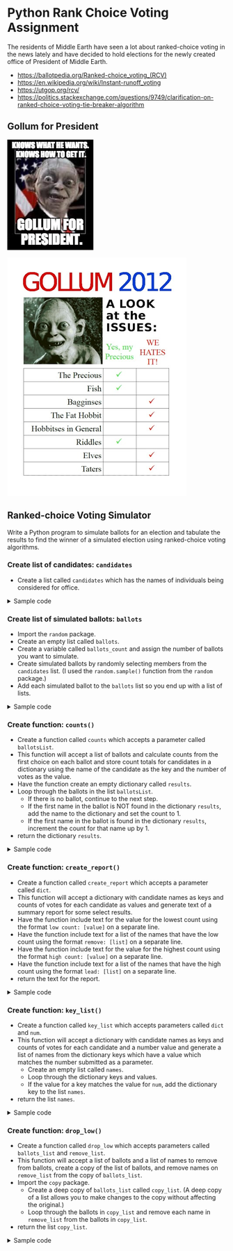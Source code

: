# Python Rank Choice Voting Assignment

The residents of Middle Earth have seen a lot about ranked-choice voting in the news lately and have decided to hold elections for the newly created office of President of Middle Earth.

* https://ballotpedia.org/Ranked-choice_voting_(RCV)
* https://en.wikipedia.org/wiki/Instant-runoff_voting
* https://utgop.org/rcv/
* https://politics.stackexchange.com/questions/9749/clarification-on-ranked-choice-voting-tie-breaker-algorithm

## Gollum for President

![Gollum for President Issues](/images/GollumPresident1.jpg)

![Gollum for President Issues](/images/GollumPresidentIssues.jpg)

## Ranked-choice Voting Simulator

Write a Python program to simulate ballots for an election and tabulate the results to find the winner of a simulated election using ranked-choice voting algorithms.


### Create list of candidates: `candidates`

* Create a list called `candidates` which has the names of individuals being considered for office.

<details>
  <summary>Sample code</summary>
  
  ```Python
  candidates = ['Aragorn','Arwen','Bilbo','Elrond','Faramir','Frodo','Gandalf','Gimli','Gollum', 'Legolas','Saruman']
  ```
  
</details>


### Create list of simulated ballots: `ballots`

* Import the `random` package.
* Create an empty list called `ballots`.
* Create a variable called `ballots_count` and assign the number of ballots you want to simulate.
* Create simulated ballots by randomly selecting members from the `candidates` list. (I used the `random.sample()` function from the `random` package.) 
* Add each simulated ballot to the `ballots` list so you end up with a list of lists.

<details>
  <summary>Sample code</summary>
  
```Python
import random

ballots = []
ballots_count = 20

for i in range (0,ballots_count):
    random_number = random.randint(1, len(candidates))
    ballots.append(random.sample(candidates,random_number))
```
  
</details>


### Create function: `counts()`

* Create a function called `counts` which accepts a parameter called `ballotsList`.
* This function will accept a list of ballots and calculate counts from the first choice on each ballot and store count totals for candidates in a dictionary using the name of the candidate as the key and the number of votes as the value.
* Have the function create an empty dictionary called `results`.
* Loop through the ballots in the list `ballotsList`.
  * If there is no ballot, continue to the next step.
  * If the first name in the ballot is NOT found in the dictionary `results`, add the name to the dictionary and set the count to 1.
  * If the first name in the ballot is found in the dictionary `results`, increment the count for that name up by 1.
* return the dictionary `results`.

<details>
  <summary>Sample code</summary>
  
  ```Python
  def counts(ballotsList):
    results = {}
    for ballot in ballotsList:
        if not ballot:
            continue
        elif ballot[0] not in results:
            results[ballot[0]] = 1
        else:
            results[ballot[0]] += 1
    return results
  ```
  
</details>


### Create function: `create_report()`

* Create a function called `create_report` which accepts a parameter called `dict`.
* This function will accept a dictionary with candidate names as keys and counts of votes for each candidate as values and generate text of a summary report for some select results.
* Have the function include text for the value for the lowest count using the format `low count: [value]` on a separate line.
* Have the function include text for a list of the names that have the low count using the format `remove: [list]` on a separate line.
* Have the function include text for the value for the highest count using the format `high count: [value]` on a separate line.
* Have the function include text for a list of the names that have the high count using the format `lead: [list]` on a separate line.
* return the text for the report.

<details>
  <summary>Sample code</summary>
  
  ```Python
  def create_report(dict):
    text = ''
    text += 'low count: ' + str(min(dict.values())) + '\n'
    text += 'remove: ' + str(key_list(dict, min(dict.values()))) + '\n'
    text += 'high count: ' + str(max(dict.values())) + '\n'
    text += 'lead: ' + str(key_list(dict, max(dict.values()))) + '\n'
    return text
  ```
  
</details>


### Create function: `key_list()`

* Create a function called `key_list` which accepts parameters called `dict` and `num`.
* This function will accept a dictionary with candidate names as keys and counts of votes for each candidate and a number value and generate a list of names from the dictionary keys which have a value which matches the number submitted as a parameter.
  * Create an empty list called `names`.
  * Loop through the dictionary keys and values.
  * If the value for a key matches the value for `num`, add the dictionary key to the list `names`.
* return the list `names`.

<details>
  <summary>Sample code</summary>
  
  ```Python
  def key_list(dict, num):
    names = []
    for key, value in dict.items():
        if value == num:
            names.append(key)
    return names
  ```
  
</details>


### Create function: `drop_low()`

* Create a function called `drop_low` which accepts parameters called `ballots_list` and `remove_list`.
* This function will accept a list of ballots and a list of names to remove from ballots, create a copy of the list of ballots, and remove names on `remove_list` from the copy of `ballots_list`.
* Import the `copy` package.
  * Create a deep copy of `ballots_list` called `copy_list`. (A deep copy of a list allows you to make changes to the copy without affecting the original.)
  * Loop through the ballots in `copy_list` and remove each name in `remove_list` from the ballots in `copy_list`.
* return the list `copy_list`.

<details>
  <summary>Sample code</summary>
  
  ```Python
  def drop_low(ballots_list, remove_list):
    copy_list = copy.deepcopy(ballots_list)
    for ballot in copy_list:
        for item in remove_list:
            if item in ballot:
                ballot.remove(item)
    return copy_list
  ```
  
</details>



